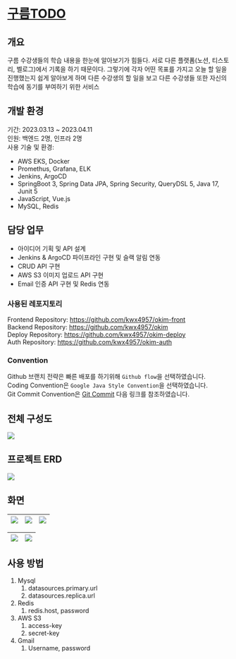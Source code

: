 # [구름TODO](https://github.com/kwx4957/okim)
## 개요
구름 수강생들의 학습 내용을 한눈에 알아보기가 힘들다. 서로 다른 플랫폼(노션, 티스토리, 벨로그)에서 기록을 하기 때문이다. 그렇기에 각자 어떤 목표를 가지고 오늘 할 일을 진행했는지 쉽게 알아보게 하며 다른 수강생의 할 일을 보고 다른 수강생들 또한 자신의 학습에 동기를 부여하기 위한 서비스

## 개발 환경
기간: 2023.03.13 ~ 2023.04.11  
인원: 백엔드 2명, 인프라 2명  
사용 기술 및 환경: 
- AWS EKS, Docker
- Promethus, Grafana, ELK
- Jenkins, ArgoCD 
- SpringBoot 3, Spring Data JPA, Spring Security, QueryDSL 5, Java 17, Junit 5
- JavaScript, Vue.js  
- MySQL, Redis

## 담당 업무
- 아이디어 기획 및 API 설계
- Jenkins & ArgoCD 파이프라인 구현 및 슬랙 알림 연동
- CRUD API 구현
- AWS S3 이미지 업로드 API 구현 
- Email 인증 API 구현 및 Redis 연동

### 사용된 레포지토리
Frontend Repository: https://github.com/kwx4957/okim-front  
Backend Repository: https://github.com/kwx4957/okim  
Deploy Repository: https://github.com/kwx4957/okim-deploy  
Auth Repository: https://github.com/kwx4957/okim-auth   

### Convention  
Github 브랜치 전략은 빠른 배포를 하기위해 `Github flow`을 선택하였습니다.  
Coding Convention은 `Google Java Style Convention`을 선택하였습니다.  
Git Commit Convention은 [Git Commit](https://kdjun97.github.io/git-github/commit-convention/) 다음 링크를 참조하였습니다.


## 전체 구성도
![](https://user-images.githubusercontent.com/33277725/237890376-091728d9-d6f1-4c8d-b8c3-5268cdb8bac8.png)

## 프로젝트 ERD  
![](https://user-images.githubusercontent.com/33277725/237890379-16dcac69-acd8-4df8-8649-18e837a1638d.png)

## 화면
![](https://user-images.githubusercontent.com/33277725/237889985-efc1f410-8e3e-48fa-b53b-ba900ce8fb30.png)|![](https://user-images.githubusercontent.com/33277725/237890004-8b3e6e4f-0d12-45f6-af62-40375888aa0e.png)|![](https://user-images.githubusercontent.com/33277725/237890011-a42478fc-042c-45cc-aa50-8c5b08a6eddc.PNG)
---|---|---|

![](https://user-images.githubusercontent.com/33277725/237889994-bb2c8eb9-13ac-4e5a-9dd5-1135281e504d.png)|![](https://user-images.githubusercontent.com/33277725/237889997-c0e9d824-47af-4fe3-814b-96b88a2265c2.png)
---|---|

## 사용 방법
1. Mysql
   1. datasources.primary.url
   2. datasources.replica.url
2. Redis
   1. redis.host, password  
3. AWS S3  
   1. access-key
   2. secret-key
4. Gmail
   1. Username, password  

